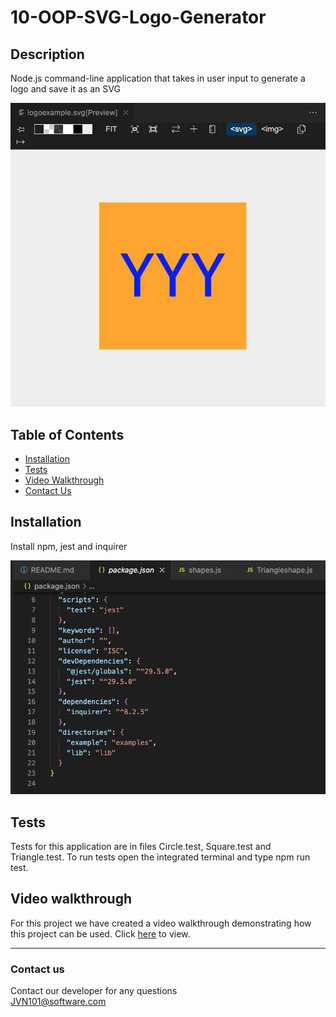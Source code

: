 # 10-OOP-SVG-Logo-Generator

## Description
Node.js command-line application that takes in user input to generate a logo and save it as an SVG

![Logo](/Images/exampleimage.png) 

## Table of Contents 

* [Installation](#installation)
* [Tests](#tests)
* [Video Walkthrough](#video-walkthrough)
* [Contact Us](#contact-us)

## Installation
Install npm, jest and inquirer

 ![Project Dependencies](/Images/dependencies.png) 

## Tests
Tests for this application are in files Circle.test, Square.test and Triangle.test. To run tests open the integrated terminal and type npm run test.

## Video walkthrough

For this project we have created a video walkthrough demonstrating how this project can be used. Click [here](https://drive.google.com/file/d/1izOye6DXB83-sacd2Mv8TyCABgnpgxNh/view) to view.

***
### Contact us
Contact our developer for any questions <br />
<JVN101@software.com>
